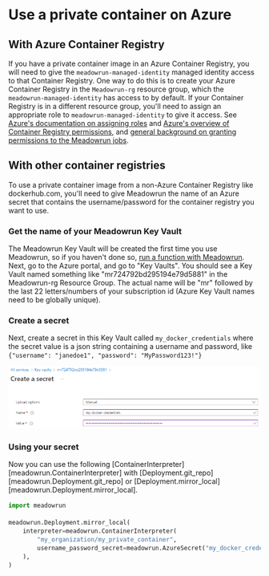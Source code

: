 # Use a private container on Azure

## With Azure Container Registry

If you have a private container image in an Azure Container Registry, you will need to
give the `meadowrun-managed-identity` managed identity access to that Container
Registry. One way to do this is to create your Azure Container Registry in the
`Meadowrun-rg` resource group, which the `meadowrun-managed-identity` has access to by
default. If your Container Registry is in a different resource group, you'll need to
assign an appropriate role to `meadowrun-managed-identity` to give it access. See
[Azure's documentation on assigning
roles](https://docs.microsoft.com/en-us/azure/role-based-access-control/role-assignments-portal)
and [Azure's overview of Container Registry
permissions](https://docs.microsoft.com/en-us/azure/container-registry/container-registry-roles?tabs=azure-cli),
and [general background on granting permissions to the Meadowrun
jobs](../access_resources).

## With other container registries

To use a private container image from a non-Azure Container Registry like dockerhub.com,
you'll need to give Meadowrun the name of an Azure secret that contains the
username/password for the container registry you want to use.

### Get the name of your Meadowrun Key Vault

The Meadowrun Key Vault will be created the first time you use Meadowrun, so if you
haven't done so, [run a function with Meadowrun](../../tutorial/run_function). Next, go to
the Azure portal, and go to "Key Vaults". You should see a Key Vault named something
like "mr724792bd295194e79d5881" in the Meadowrun-rg Resource Group. The actual name will
be "mr" followed by the last 22 letters/numbers of your subscription id (Azure Key Vault
names need to be globally unique).

### Create a secret

Next, create a secret in this Key Vault called `my_docker_credentials` where the secret
value is a json string containing a username and password, like `{"username":
"janedoe1", "password": "MyPassword123!"}`

![Creating a username/password secret in Azure](azure-username-password-secret.png)


### Using your secret

Now you can use the following [ContainerInterpreter][meadowrun.ContainerInterpreter]
with [Deployment.git_repo][meadowrun.Deployment.git_repo] or
[Deployment.mirror_local][meadowrun.Deployment.mirror_local].

```python
import meadowrun

meadowrun.Deployment.mirror_local(
    interpreter=meadowrun.ContainerInterpreter(
        "my_organization/my_private_container",
        username_password_secret=meadowrun.AzureSecret("my_docker_credentials")
    ),
)
```
